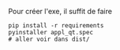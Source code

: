 Pour créer l'exe, il suffit de faire 

    pip install -r requirements
    pyinstaller appl_qt.spec 
    # aller voir dans dist/